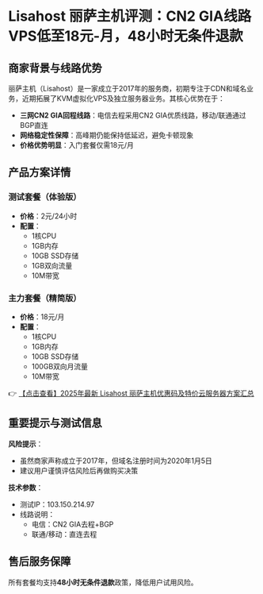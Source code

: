 # Lisahost 丽萨主机评测：CN2 GIA线路VPS低至18元-月，48小时无条件退款

## 商家背景与线路优势

丽萨主机（Lisahost）是一家成立于2017年的服务商，初期专注于CDN和域名业务，近期拓展了KVM虚拟化VPS及独立服务器业务。其核心优势在于：

- **三网CN2 GIA回程线路**：电信去程采用CN2 GIA优质线路，移动/联通通过BGP直连
- **网络稳定性保障**：高峰期仍能保持低延迟，避免卡顿现象
- **价格优势明显**：入门套餐仅需18元/月

## 产品方案详情

### 测试套餐（体验版）
- **价格**：2元/24小时
- **配置**：
  - 1核CPU
  - 1GB内存
  - 10GB SSD存储
  - 1GB双向流量
  - 10M带宽

### 主力套餐（精简版）
- **价格**：18元/月
- **配置**：
  - 1核CPU
  - 1GB内存
  - 10GB SSD存储
  - 100GB双向月流量
  - 10M带宽

👉 [【点击查看】2025年最新 Lisahost 丽萨主机优惠码及特价云服务器方案汇总](https://bit.ly/lisazhuji)

## 重要提示与测试信息

**风险提示**：
- 虽然商家声称成立于2017年，但域名注册时间为2020年1月5日
- 建议用户谨慎评估风险后再做购买决策

**技术参数**：
- 测试IP：103.150.214.97
- 线路说明：
  - 电信：CN2 GIA去程+BGP
  - 联通/移动：直连去程

## 售后服务保障
所有套餐均支持**48小时无条件退款**政策，降低用户试用风险。